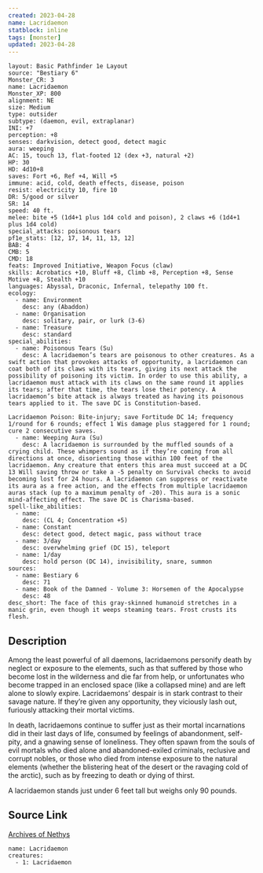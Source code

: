 ```yaml
---
created: 2023-04-28
name: Lacridaemon
statblock: inline
tags: [monster]
updated: 2023-04-28
---
```

```statblock
layout: Basic Pathfinder 1e Layout
source: "Bestiary 6"
Monster_CR: 3
name: Lacridaemon
Monster_XP: 800
alignment: NE
size: Medium
type: outsider
subtype: (daemon, evil, extraplanar)
INI: +7
perception: +8
senses: darkvision, detect good, detect magic
aura: weeping
AC: 15, touch 13, flat-footed 12 (dex +3, natural +2)
HP: 30
HD: 4d10+8
saves: Fort +6, Ref +4, Will +5
immune: acid, cold, death effects, disease, poison
resist: electricity 10, fire 10
DR: 5/good or silver
SR: 14
speed: 40 ft.
melee: bite +5 (1d4+1 plus 1d4 cold and poison), 2 claws +6 (1d4+1 plus 1d4 cold)
special_attacks: poisonous tears
pf1e_stats: [12, 17, 14, 11, 13, 12]
BAB: 4
CMB: 5
CMD: 18
feats: Improved Initiative, Weapon Focus (claw)
skills: Acrobatics +10, Bluff +8, Climb +8, Perception +8, Sense Motive +8, Stealth +10
languages: Abyssal, Draconic, Infernal, telepathy 100 ft.
ecology:
  - name: Environment
    desc: any (Abaddon)
  - name: Organisation
    desc: solitary, pair, or lurk (3-6)
  - name: Treasure
    desc: standard
special_abilities:
  - name: Poisonous Tears (Su)
    desc: A lacridaemon’s tears are poisonous to other creatures. As a swift action that provokes attacks of opportunity, a lacridaemon can coat both of its claws with its tears, giving its next attack the possibility of poisoning its victim. In order to use this ability, a lacridaemon must attack with its claws on the same round it applies its tears; after that time, the tears lose their potency. A lacridaemon’s bite attack is always treated as having its poisonous tears applied to it. The save DC is Constitution-based. 

Lacridaemon Poison: Bite-injury; save Fortitude DC 14; frequency 1/round for 6 rounds; effect 1 Wis damage plus staggered for 1 round; cure 2 consecutive saves.
  - name: Weeping Aura (Su)
    desc: A lacridaemon is surrounded by the muffled sounds of a crying child. These whimpers sound as if they’re coming from all directions at once, disorienting those within 100 feet of the lacridaemon. Any creature that enters this area must succeed at a DC 13 Will saving throw or take a -5 penalty on Survival checks to avoid becoming lost for 24 hours. A lacridaemon can suppress or reactivate its aura as a free action, and the effects from multiple lacridaemon auras stack (up to a maximum penalty of -20). This aura is a sonic mind-affecting effect. The save DC is Charisma-based.
spell-like_abilities:
  - name:
    desc: (CL 4; Concentration +5)
  - name: Constant
    desc: detect good, detect magic, pass without trace
  - name: 3/day
    desc: overwhelming grief (DC 15), teleport
  - name: 1/day
    desc: hold person (DC 14), invisibility, snare, summon
sources:
  - name: Bestiary 6
    desc: 71
  - name: Book of the Damned - Volume 3: Horsemen of the Apocalypse
    desc: 48
desc_short: The face of this gray-skinned humanoid stretches in a manic grin, even though it weeps steaming tears. Frost crusts its flesh.
```
## Description
Among the least powerful of all daemons, lacridaemons personify death by neglect or exposure to the elements, such as that suffered by those who become lost in the wilderness and die far from help, or unfortunates who become trapped in an enclosed space (like a collapsed mine) and are left alone to slowly expire. Lacridaemons’ despair is in stark contrast to their savage nature. If they’re given any opportunity, they viciously lash out, furiously attacking their mortal victims. 

In death, lacridaemons continue to suffer just as their mortal incarnations did in their last days of life, consumed by feelings of abandonment, self-pity, and a gnawing sense of loneliness. They often spawn from the souls of evil mortals who died alone and abandoned-exiled criminals, reclusive and corrupt nobles, or those who died from intense exposure to the natural elements (whether the blistering heat of the desert or the ravaging cold of the arctic), such as by freezing to death or dying of thirst. 

A lacridaemon stands just under 6 feet tall but weighs only 90 pounds.
## Source Link
[Archives of Nethys](https://aonprd.com/MonsterDisplay.aspx?ItemName=Lacridaemon)
```encounter-table
name: Lacridaemon
creatures:
  - 1: Lacridaemon
```
